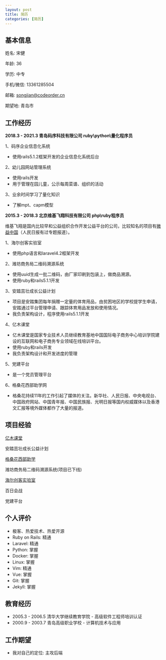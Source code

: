 ```yaml
---
layout: post
title: 简历
categories: [简历]
---
```


## 基本信息

姓名: 宋健

年龄: 36

学历: 中专

手机/微信: 13361285504

邮箱: songjian@codeorder.cn

期望地: 青岛市

## 工作经历

**2018.3 - 2021.3 青岛码序科技有限公司 ruby\\python\\量化程序员**

1、码序企业信息化系统
* 使用rails5.1.2框架开发的企业信息化系统后台

2、幼儿园网站管理系统
* 使用rails开发
* 用于管理在园儿童，公示每周菜谱、组织的活动

3、业余时间学习了量化知识
* 了解mpt、capm模型

**2015.3 - 2018.3 北京维基飞翔科技有限公司 php\\ruby程序员**

维基飞翔是国内比较早和公益组织合作开发公益平台的公司，比较知名的项目有[微益中国](http://www.weiyichina.org/)（人民日报有过专题报道）。

1、海尔创客实验室
* 使用php语言和laravel4.2框架开发

2、潍坊商务局二维码溯源系统
* 使用uuid生成一批二维码，由厂家印刷到包装上，做商品溯源。
* 使用ruby和rails5.1.1开发

3、安踏茁壮成长公益计划
* 项目是安踏集团每年捐赠一定量的体育用品，由贫困地区的学校提学生申请，安踏通过平台管理申请、跟踪体育用品发放和使用情况。
* 我负责架构设计，程序使用rails5.1.1开发

4、亿木课堂
* 亿木课堂是国家专业技术人员继续教育基地中国国际电子商务中心培训学院建设的互联网和电子商务专业领域在线培训平台。
* 使用ruby和rails开发
* 我负责架构设计和开发进度的管理

5、党建平台
* 是一个党员管理平台

6、格桑花西部助学网
* 格桑花持续11年的工作引起了媒体的关注。新华社、人民日报、中央电视台、中国政府网站、中国青年报、中国民族报、光明日报等国内权威媒体以及香港文汇报等境外媒体都作了大量的报道。

## 项目经验

[亿木课堂](http://www.ymooc.com.cn/)

安踏茁壮成长公益计划

[格桑花西部助学](http://www.gesanghua.org/)

潍坊商务局二维码溯源系统(项目已下线)

[海尔创客实验室](http://lab.haier.com/)

百日会战

党建平台

## 个人评价

* 极客、热爱技术、热爱开源
* Ruby on Rails: 精通
* Laravel: 精通
* Python: 掌握
* Docker: 掌握
* Linux: 掌握
* Vim: 精通
* Vue: 掌握
* Git: 掌握
* Jekyll: 掌握

## 教育经历

* 2005.3 - 2006.5 清华大学继续教育学院 - 高级软件工程师培训认证
* 2000.9 - 2003.7 青岛高级职业学校 - 计算机技术与应用

## 工作期望

* 我对自己的定位: 主攻后端
